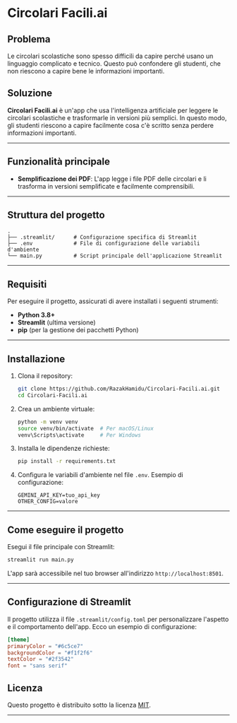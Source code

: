 
# Circolari Facili.ai

## Problema

Le circolari scolastiche sono spesso difficili da capire perché usano un linguaggio complicato e tecnico. Questo può confondere gli studenti, che non riescono a capire bene le informazioni importanti.

## Soluzione

**Circolari Facili.ai** è un'app che usa l'intelligenza artificiale per leggere le circolari scolastiche e trasformarle in versioni più semplici. In questo modo, gli studenti riescono a capire facilmente cosa c'è scritto senza perdere informazioni importanti.

---

## Funzionalità principale

- **Semplificazione dei PDF**: L'app legge i file PDF delle circolari e li trasforma in versioni semplificate e facilmente comprensibili.

---

## Struttura del progetto

```
.
├── .streamlit/      # Configurazione specifica di Streamlit
├── .env             # File di configurazione delle variabili d'ambiente
└── main.py          # Script principale dell'applicazione Streamlit
```

---

## Requisiti

Per eseguire il progetto, assicurati di avere installati i seguenti strumenti:

- **Python 3.8+**
- **Streamlit** (ultima versione)
- **pip** (per la gestione dei pacchetti Python)

---

## Installazione

1. Clona il repository:

   ```bash
   git clone https://github.com/RazakHamidu/Circolari-Facili.ai.git
   cd Circolari-Facili.ai
   ```

2. Crea un ambiente virtuale:

   ```bash
   python -m venv venv
   source venv/bin/activate  # Per macOS/Linux
   venv\Scripts\activate     # Per Windows
   ```

3. Installa le dipendenze richieste:

   ```bash
   pip install -r requirements.txt
   ```

4. Configura le variabili d'ambiente nel file `.env`. Esempio di configurazione:

   ```
   GEMINI_API_KEY=tuo_api_key
   OTHER_CONFIG=valore
   ```

---

## Come eseguire il progetto

Esegui il file principale con Streamlit:

```bash
streamlit run main.py
```

L'app sarà accessibile nel tuo browser all'indirizzo `http://localhost:8501`.

---

## Configurazione di Streamlit

Il progetto utilizza il file `.streamlit/config.toml` per personalizzare l'aspetto e il comportamento dell'app. Ecco un esempio di configurazione:

```toml
[theme]
primaryColor = "#6c5ce7"
backgroundColor = "#f1f2f6"
textColor = "#2f3542"
font = "sans serif"
```

## Licenza

Questo progetto è distribuito sotto la licenza [MIT](LICENSE).

--- 
